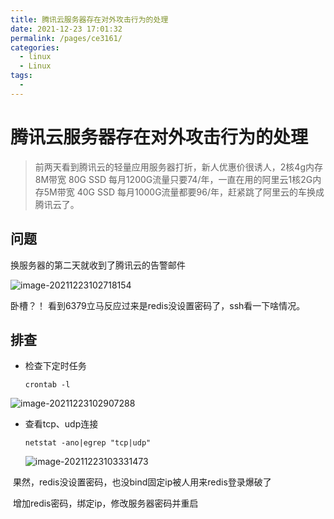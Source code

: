 ```yaml
---
title: 腾讯云服务器存在对外攻击行为的处理
date: 2021-12-23 17:01:32
permalink: /pages/ce3161/
categories: 
  - linux
  - Linux
tags: 
  - 
---
```

# 腾讯云服务器存在对外攻击行为的处理



> 前两天看到腾讯云的轻量应用服务器打折，新人优惠价很诱人，2核4g内存8M带宽 80G SSD 每月1200G流量只要74/年，一直在用的阿里云1核2G内存5M带宽 40G SSD 每月1000G流量都要96/年，赶紧跳了阿里云的车换成腾讯云了。



## 问题

换服务器的第二天就收到了腾讯云的告警邮件

![image-20211223102718154](https://io.storyxc.com/image-20211223102718154.png)

卧槽？！ 看到6379立马反应过来是redis没设置密码了，ssh看一下啥情况。



## 排查

- 检查下定时任务

  `crontab -l`

![image-20211223102907288](https://io.storyxc.com/image-20211223102907288.png)

- 查看tcp、udp连接

  `netstat -ano|egrep "tcp|udp"`

  ![image-20211223103331473](https://io.storyxc.com/image-20211223103331473.png)

​		果然，redis没设置密码，也没bind固定ip被人用来redis登录爆破了



​		增加redis密码，绑定ip，修改服务器密码并重启